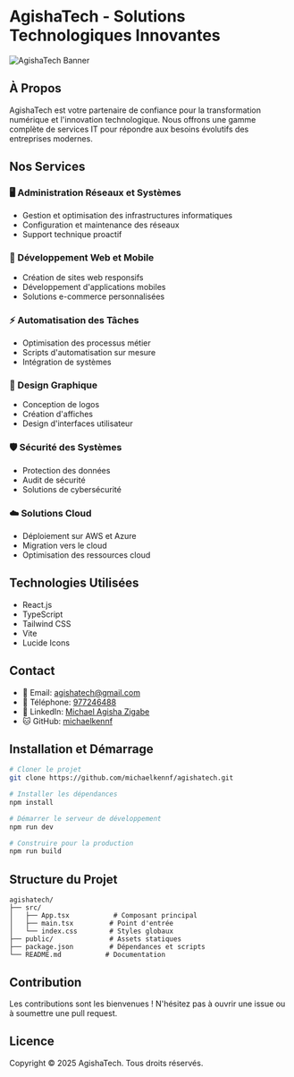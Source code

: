 # AgishaTech - Solutions Technologiques Innovantes

![AgishaTech Banner](https://images.unsplash.com/photo-1451187580459-43490279c0fa?auto=format&fit=crop&q=80)

## À Propos

AgishaTech est votre partenaire de confiance pour la transformation numérique et l'innovation technologique. Nous offrons une gamme complète de services IT pour répondre aux besoins évolutifs des entreprises modernes.

## Nos Services

### 🖥️ Administration Réseaux et Systèmes
- Gestion et optimisation des infrastructures informatiques
- Configuration et maintenance des réseaux
- Support technique proactif

### 📱 Développement Web et Mobile
- Création de sites web responsifs
- Développement d'applications mobiles
- Solutions e-commerce personnalisées

### ⚡ Automatisation des Tâches
- Optimisation des processus métier
- Scripts d'automatisation sur mesure
- Intégration de systèmes

### 🎨 Design Graphique
- Conception de logos
- Création d'affiches
- Design d'interfaces utilisateur

### 🛡️ Sécurité des Systèmes
- Protection des données
- Audit de sécurité
- Solutions de cybersécurité

### ☁️ Solutions Cloud
- Déploiement sur AWS et Azure
- Migration vers le cloud
- Optimisation des ressources cloud

## Technologies Utilisées

- React.js
- TypeScript
- Tailwind CSS
- Vite
- Lucide Icons

## Contact

- 📧 Email: [agishatech@gmail.com](mailto:agishatech@gmail.com)
- 📱 Téléphone: [977246488](tel:977246488)
- 💼 LinkedIn: [Michael Agisha Zigabe](https://www.linkedin.com/in/michaelagishazigabe-6a7ba0309)
- 🐱 GitHub: [michaelkennf](https://github.com/michaelkennf)

## Installation et Démarrage

```bash
# Cloner le projet
git clone https://github.com/michaelkennf/agishatech.git

# Installer les dépendances
npm install

# Démarrer le serveur de développement
npm run dev

# Construire pour la production
npm run build
```

## Structure du Projet

```
agishatech/
├── src/
│   ├── App.tsx           # Composant principal
│   ├── main.tsx         # Point d'entrée
│   └── index.css        # Styles globaux
├── public/              # Assets statiques
├── package.json         # Dépendances et scripts
└── README.md           # Documentation
```

## Contribution

Les contributions sont les bienvenues ! N'hésitez pas à ouvrir une issue ou à soumettre une pull request.

## Licence

Copyright © 2025 AgishaTech. Tous droits réservés.